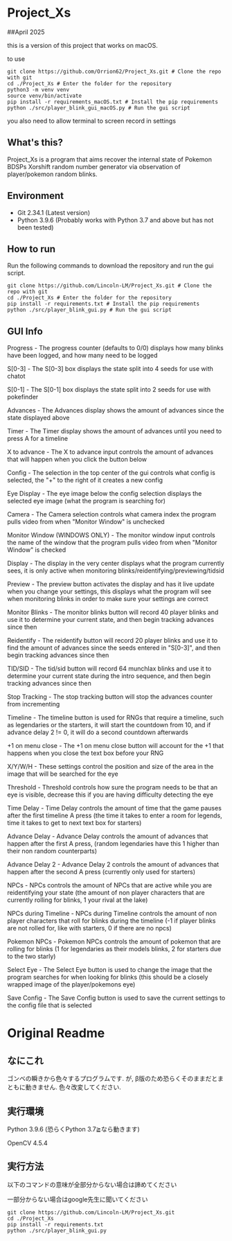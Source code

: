 # Project_Xs

##April 2025

this is a version of this project that works on macOS. 

to use 
```
git clone https://github.com/Orrion62/Project_Xs.git # Clone the repo with git
cd ./Project_Xs # Enter the folder for the repository
python3 -m venv venv
source venv/bin/activate
pip install -r requirements_macOS.txt # Install the pip requirements
python ./src/player_blink_gui_macOS.py # Run the gui script
```
you also need to allow terminal to screen record in settings

## What's this?
Project_Xs is a program that aims recover the internal state of Pokemon BDSPs Xorshift random number generator via observation of player/pokemon random blinks.

## Environment
 - Git 2.34.1 (Latest version)
 - Python 3.9.6 (Probably works with Python 3.7 and above but has not been tested)

## How to run
Run the following commands to download the repository and run the gui script.
```
git clone https://github.com/Lincoln-LM/Project_Xs.git # Clone the repo with git
cd ./Project_Xs # Enter the folder for the repository
pip install -r requirements.txt # Install the pip requirements
python ./src/player_blink_gui.py # Run the gui script
```

## GUI Info
Progress - The progress counter (defaults to 0/0) displays how many blinks have been logged, and how many need to be logged

S[0-3] - The S[0-3] box displays the state split into 4 seeds for use with chatot

S[0-1] - The S[0-1] box displays the state split into 2 seeds for use with pokefinder

Advances - The Advances display shows the amount of advances since the state displayed above

Timer - The Timer display shows the amount of advances until you need to press A for a timeline

X to advance - The X to advance input controls the amount of advances that will happen when you click the button below

Config - The selection in the top center of the gui controls what config is selected, the "+" to the right of it creates a new config

Eye Display - The eye image below the config selection displays the selected eye image (what the program is searching for)

Camera - The Camera selection controls what camera index the program pulls video from when "Monitor Window" is unchecked

Monitor Window (WINDOWS ONLY) - The monitor window input controls the name of the window that the program pulls video from when "Monitor Window" is checked

Display - The display in the very center displays what the program currently sees, it is only active when monitoring blinks/reidentifying/previewing/tidsid

Preview - The preview button activates the display and has it live update when you change your settings, this displays what the program will see when monitoring blinks in order to make sure your settings are correct

Monitor Blinks - The monitor blinks button will record 40 player blinks and use it to determine your current state, and then begin tracking advances since then

Reidentify - The reidentify button will record 20 player blinks and use it to find the amount of advances since the seeds entered in "S[0-3]", and then begin tracking advances since then

TID/SID - The tid/sid button will record 64 munchlax blinks and use it to determine your current state during the intro sequence, and then begin tracking advances since then

Stop Tracking - The stop tracking button will stop the advances counter from incrementing

Timeline - The timeline button is used for RNGs that require a timeline, such as legendaries or the starters, it will start the countdown from 10, and if advance delay 2 != 0, it will do a second countdown afterwards

+1 on menu close - The +1 on menu close button will account for the +1 that happens when you close the text box before your RNG

X/Y/W/H - These settings control the position and size of the area in the image that will be searched for the eye

Threshold - Threshold controls how sure the program needs to be that an eye is visible, decrease this if you are having difficulty detecting the eye

Time Delay - Time Delay controls the amount of time that the game pauses after the first timeline A press (the time it takes to enter a room for legends, time it takes to get to next text box for starters)

Advance Delay - Advance Delay controls the amount of advances that happen after the first A press, (random legendaries have this 1 higher than their non random counterparts)

Advance Delay 2 - Advance Delay 2 controls the amount of advances that happen after the second A press (currently only used for starters)

NPCs - NPCs controls the amount of NPCs that are active while you are reidentifying your state (the amount of non player characters that are currently rolling for blinks, 1 your rival at the lake)

NPCs during Timeline - NPCs during Timeline controls the amount of non player characters that roll for blinks during the timeline (-1 if player blinks are not rolled for, like with starters, 0 if there are no npcs)

Pokemon NPCs - Pokemon NPCs controls the amount of pokemon that are rolling for blinks (1 for legendaries as their models blinks, 2 for starters due to the two starly)

Select Eye - The Select Eye button is used to change the image that the program searches for when looking for blinks (this should be a closely wrapped image of the player/pokemons eye)

Save Config - The Save Config button is used to save the current settings to the config file that is selected

# Original Readme
## なにこれ
ゴンベの瞬きから色々するプログラムです.
が, β版のため恐らくそのままだとまともに動きません. 色々改変してください.

## 実行環境
Python 3.9.6 (恐らくPython 3.7≧なら動きます)

OpenCV 4.5.4

## 実行方法
以下のコマンドの意味が全部分からない場合は諦めてください

一部分からない場合はgoogle先生に聞いてください
```
git clone https://github.com/Lincoln-LM/Project_Xs.git
cd ./Project_Xs
pip install -r requirements.txt
python ./src/player_blink_gui.py
```
